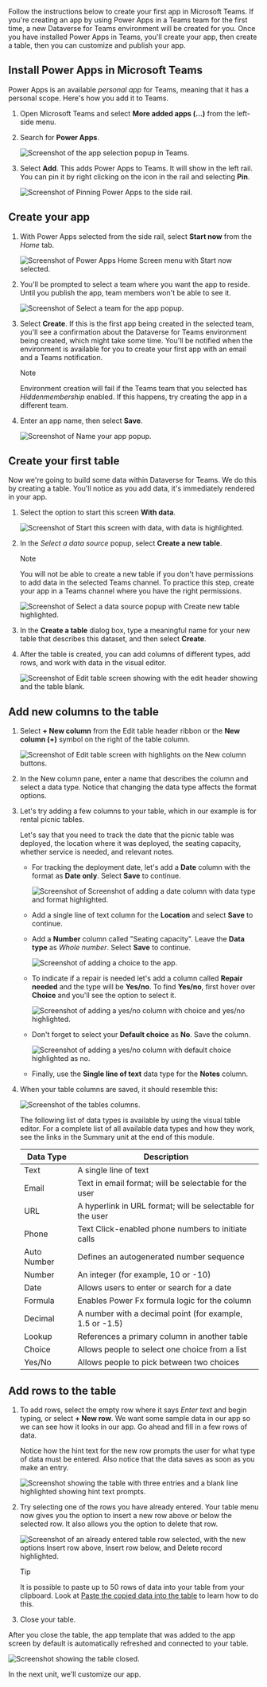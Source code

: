 Follow the instructions below to create your first app in Microsoft Teams. If you're creating an app by using Power Apps in a Teams team for the first time, a new Dataverse for Teams environment will be created for you. Once you have installed Power Apps in Teams, you'll create your app, then create a table, then you can customize and publish your app.

## Install Power Apps in Microsoft Teams

Power Apps is an available *personal app* for Teams, meaning that it has a personal scope. Here's how you add it to Teams.

1. Open Microsoft Teams and select **More added apps (...)** from the left-side menu.

1. Search for **Power Apps**.

   ![Screenshot of the app selection popup in Teams.](../media/search-power-apps.png)

1. Select **Add**. This adds Power Apps to Teams. It will show in the left rail. You can pin it by right clicking on the icon in the rail and selecting **Pin**.

   ![Screenshot of Pinning Power Apps to the side rail.](../media/pin-power-apps.png)

## Create your app

1. With Power Apps selected from the side rail, select **Start now** from the *Home* tab.

   ![Screenshot of Power Apps Home Screen menu with Start now selected.](../media/start-now.png)

1. You'll be prompted to select a team where you want the app to reside. Until you publish the app, team members won't be able to see it.

   ![Screenshot of Select a team for the app popup.](../media/select-team.png)

1. Select **Create**. If this is the first app being created in the selected team, you'll see a confirmation about the Dataverse for Teams environment being created, which might take some time. You'll be notified when the environment is available for you to create your first app with an email and a Teams notification.

    > [!NOTE]
    > Environment creation will fail if the Teams team that you selected has *Hiddenmembership* enabled. If this happens, try creating the app in a different team.

1. Enter an app name, then select **Save**.

   ![Screenshot of Name your app popup.](../media/name-app.png)

## Create your first table

Now we're going to build some data within Dataverse for Teams. We do this by creating a table. You'll notice as you add data, it's immediately rendered in your app.

1. Select the option to start this screen **With data**.

   ![Screenshot of Start this screen with data, with data is highlighted.](../media/with-data.png)

1. In the *Select a data source* popup, select **Create a new table**.

    > [!NOTE]
    > You will not be able to create a new table if you don't have permissions to add data in the selected Teams channel. To practice this step, create your app in a Teams channel where you have the right permissions.

   ![Screenshot of Select a data source popup with Create new table highlighted.](../media/create-new-table.png)

1. In the **Create a table** dialog box, type a meaningful name for your new table that describes this dataset, and then select **Create**.

1. After the table is created, you can add columns of different types, add rows, and work with data in the visual editor.

   ![Screenshot of Edit table screen showing with the edit header showing and the table blank.](../media/edit-table.png)

## Add new columns to the table

1. Select **+ New column** from the Edit table header ribbon or the **New column (+)** symbol on the right of the table column.

   ![Screenshot of Edit table screen with highlights on the New column buttons.](../media/new-column.png)

1. In the New column pane, enter a name that describes the column and select a data type. Notice that changing the data type affects the format options.

1. Let's try adding a few columns to your table, which in our example is for rental picnic tables.

   Let's say that you need to track the date that the picnic table was deployed, the location where it was deployed, the seating capacity, whether service is needed, and relevant notes.

   - For tracking the deployment date, let's add a **Date** column with the format as **Date only**. Select **Save** to continue.

     ![Screenshot of Screenshot of adding a date column with data type and format highlighted.](../media/add-column.png)

   - Add a single line of text column for the **Location** and select **Save** to continue.

   - Add a **Number** column called "Seating capacity". Leave the **Data type** as *Whole number*. Select **Save** to continue.

     ![Screenshot of adding a choice to the app.](../media/add-number-column.png)

   - To indicate if a repair is needed let's add a column called **Repair needed** and the type will be **Yes/no**. To find **Yes/no**, first hover over **Choice** and you'll see the option to select it.

     ![Screenshot of adding a yes/no column with choice and yes/no highlighted.](../media/yes-no-column.png)

   - Don't forget to select your **Default choice** as **No**. Save the column.

     ![Screenshot of adding a yes/no column with default choice highlighted as no.](../media/default-no.png)

   - Finally, use the **Single line of text** data type for the **Notes** column.

1. When your table columns are saved, it should resemble this:

     ![Screenshot of the tables columns.](../media/complete-columns.png)

      The following list of data types is available by using the visual table editor. For a complete list of all available data types and how they work, see the links in the Summary unit at the end of this module.

      |     Data Type    |     Description    |
      |-|-|
      |     Text    |     A single line   of text    |
      |     Email    |     Text in email   format; will be selectable for the user    |
      |     URL    |     A hyperlink   in URL format; will be selectable for the user    |
      |     Phone     |     Text Click-enabled phone numbers to initiate calls     |
      |     Auto Number    |     Defines an   autogenerated number sequence    |
      |     Number    |     An integer   (for example, 10 or -10)    |
      |     Date    |     Allows users   to enter or search for a date    |
      |     Formula     |     Enables Power Fx formula logic for the column     |
      |     Decimal    |     A number with   a decimal point (for example, 1.5 or -1.5)    |
      |     Lookup    |     References a primary column in another table    |
      |     Choice    |     Allows people to select one choice from a list    |
      |     Yes/No    |     Allows people to pick between two choices    |

## Add rows to the table

1. To add rows, select the empty row where it says *Enter text* and begin typing, or select **+ New row**. We want some sample data in our app so we can see how it looks in our app. Go ahead and fill in a few rows of data.

    Notice how the hint text for the new row prompts the user for what type of data must be entered. Also notice that the data saves as soon as you make an entry.

   ![Screenshot showing the table with three entries and a blank line highlighted showing hint text prompts. ](../media/table-hint-text.png)

1. Try selecting one of the rows you have already entered. Your table menu now gives you the option to insert a new row above or below the selected row. It also allows you the option to delete that row.

   ![Screenshot of an already entered table row selected, with the new options Insert row above, Insert row below, and Delete record highlighted. ](../media/insert-row.png)

   >[!TIP]
   >It is possible to paste up to 50 rows of data into your table from your clipboard. Look at [Paste the copied data into the table](/power-apps/teams/create-first-app#paste-the-copied-data-into-the-table) to learn how to do this.

1. Close your table.

After you close the table, the app template that was added to the app screen by default is automatically refreshed and connected to your table.

![Screenshot showing the table closed. ](../media/table-closed.png)

In the next unit, we'll customize our app.
